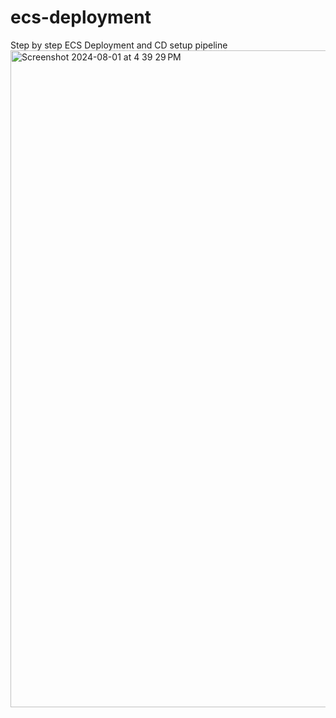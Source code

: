 # ecs-deployment
Step by step ECS Deployment and CD setup pipeline
<img width="1051" alt="Screenshot 2024-08-01 at 4 39 29 PM" src="https://github.com/user-attachments/assets/95fdf0f9-85eb-4637-b949-42962ba52054">
